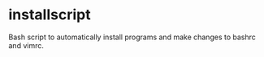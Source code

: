 # installscript
Bash script to automatically install programs and make changes to bashrc and vimrc.
